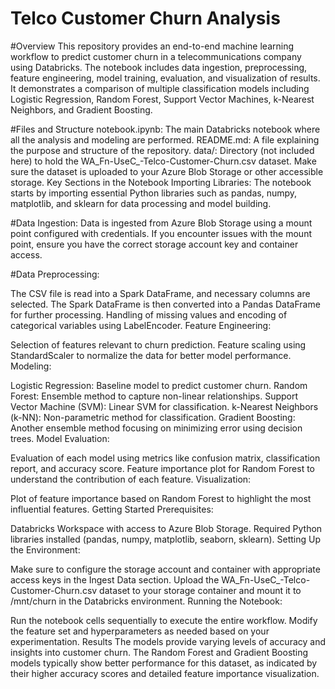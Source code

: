 # Telco Customer Churn Analysis
#Overview
This repository provides an end-to-end machine learning workflow to predict customer churn in a telecommunications company using Databricks. The notebook includes data ingestion, preprocessing, feature engineering, model training, evaluation, and visualization of results. It demonstrates a comparison of multiple classification models including Logistic Regression, Random Forest, Support Vector Machines, k-Nearest Neighbors, and Gradient Boosting.

#Files and Structure
notebook.ipynb: The main Databricks notebook where all the analysis and modeling are performed.
README.md: A file explaining the purpose and structure of the repository.
data/: Directory (not included here) to hold the WA_Fn-UseC_-Telco-Customer-Churn.csv dataset. Make sure the dataset is uploaded to your Azure Blob Storage or other accessible storage.
Key Sections in the Notebook
Importing Libraries: The notebook starts by importing essential Python libraries such as pandas, numpy, matplotlib, and sklearn for data processing and model building.

#Data Ingestion: Data is ingested from Azure Blob Storage using a mount point configured with credentials. If you encounter issues with the mount point, ensure you have the correct storage account key and container access.

#Data Preprocessing:

The CSV file is read into a Spark DataFrame, and necessary columns are selected.
The Spark DataFrame is then converted into a Pandas DataFrame for further processing.
Handling of missing values and encoding of categorical variables using LabelEncoder.
Feature Engineering:

Selection of features relevant to churn prediction.
Feature scaling using StandardScaler to normalize the data for better model performance.
Modeling:

Logistic Regression: Baseline model to predict customer churn.
Random Forest: Ensemble method to capture non-linear relationships.
Support Vector Machine (SVM): Linear SVM for classification.
k-Nearest Neighbors (k-NN): Non-parametric method for classification.
Gradient Boosting: Another ensemble method focusing on minimizing error using decision trees.
Model Evaluation:

Evaluation of each model using metrics like confusion matrix, classification report, and accuracy score.
Feature importance plot for Random Forest to understand the contribution of each feature.
Visualization:

Plot of feature importance based on Random Forest to highlight the most influential features.
Getting Started
Prerequisites:

Databricks Workspace with access to Azure Blob Storage.
Required Python libraries installed (pandas, numpy, matplotlib, seaborn, sklearn).
Setting Up the Environment:

Make sure to configure the storage account and container with appropriate access keys in the Ingest Data section.
Upload the WA_Fn-UseC_-Telco-Customer-Churn.csv dataset to your storage container and mount it to /mnt/churn in the Databricks environment.
Running the Notebook:

Run the notebook cells sequentially to execute the entire workflow.
Modify the feature set and hyperparameters as needed based on your experimentation.
Results
The models provide varying levels of accuracy and insights into customer churn. The Random Forest and Gradient Boosting models typically show better performance for this dataset, as indicated by their higher accuracy scores and detailed feature importance visualization.
